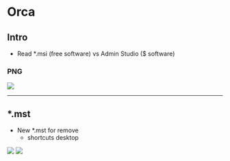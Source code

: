 # Orca

## Intro
* Read *.msi (free software) vs Admin Studio ($ software)

### PNG
[<img src="https://i.imgur.com/n2brbcN.png">](https://i.imgur.com/n2brbcN.png)

---

## *.mst
* New *.mst for remove
  * shortcuts desktop
  
[<img src="https://i.imgur.com/ekMih1I.png">](https://i.imgur.com/ekMih1I.png)
[<img src="https://i.imgur.com/GAVlvar.png">](https://i.imgur.com/GAVlvar.png)

